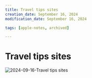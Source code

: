 ```yaml
---
title: Travel tips sites
creation_date: September 16, 2024
modification_date: September 16, 2024

tags: [apple-notes, archived]

---
```



# Travel tips sites 

![2024-09-16-Travel tips sites](images/2024-09-16-Travel%20tips%20sites.jpeg)

